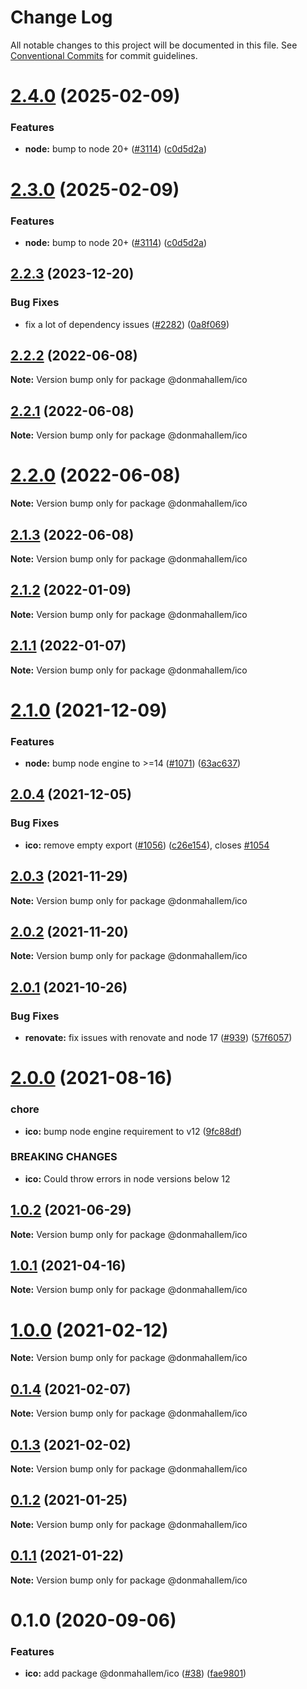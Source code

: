 # Change Log

All notable changes to this project will be documented in this file.
See [Conventional Commits](https://conventionalcommits.org) for commit guidelines.

# [2.4.0](https://github.com/donmahallem/js-libs/compare/@donmahallem/ico@2.2.3...@donmahallem/ico@2.4.0) (2025-02-09)

### Features

- **node:** bump to node 20+ ([#3114](https://github.com/donmahallem/js-libs/issues/3114)) ([c0d5d2a](https://github.com/donmahallem/js-libs/commit/c0d5d2a9c19088d2f1e7c33de84e8f14bd7aa084))

# [2.3.0](https://github.com/donmahallem/js-libs/compare/@donmahallem/ico@2.2.3...@donmahallem/ico@2.3.0) (2025-02-09)

### Features

- **node:** bump to node 20+ ([#3114](https://github.com/donmahallem/js-libs/issues/3114)) ([c0d5d2a](https://github.com/donmahallem/js-libs/commit/c0d5d2a9c19088d2f1e7c33de84e8f14bd7aa084))

## [2.2.3](https://github.com/donmahallem/js-libs/compare/@donmahallem/ico@2.2.2...@donmahallem/ico@2.2.3) (2023-12-20)

### Bug Fixes

- fix a lot of dependency issues ([#2282](https://github.com/donmahallem/js-libs/issues/2282)) ([0a8f069](https://github.com/donmahallem/js-libs/commit/0a8f06939c4ef4cdae42fd0fd3d780bf3501bcb5))

## [2.2.2](https://github.com/donmahallem/js-libs/compare/@donmahallem/ico@2.2.1...@donmahallem/ico@2.2.2) (2022-06-08)

**Note:** Version bump only for package @donmahallem/ico

## [2.2.1](https://github.com/donmahallem/js-libs/compare/@donmahallem/ico@2.2.0...@donmahallem/ico@2.2.1) (2022-06-08)

**Note:** Version bump only for package @donmahallem/ico

# [2.2.0](https://github.com/donmahallem/js-libs/compare/@donmahallem/ico@2.1.2...@donmahallem/ico@2.2.0) (2022-06-08)

**Note:** Version bump only for package @donmahallem/ico

## [2.1.3](https://github.com/donmahallem/js-libs/compare/@donmahallem/ico@2.1.2...@donmahallem/ico@2.1.3) (2022-06-08)

**Note:** Version bump only for package @donmahallem/ico

## [2.1.2](https://github.com/donmahallem/js-libs/compare/@donmahallem/ico@2.1.1...@donmahallem/ico@2.1.2) (2022-01-09)

**Note:** Version bump only for package @donmahallem/ico

## [2.1.1](https://github.com/donmahallem/js-libs/compare/@donmahallem/ico@2.1.0...@donmahallem/ico@2.1.1) (2022-01-07)

**Note:** Version bump only for package @donmahallem/ico

# [2.1.0](https://github.com/donmahallem/js-libs/compare/@donmahallem/ico@2.0.4...@donmahallem/ico@2.1.0) (2021-12-09)

### Features

- **node:** bump node engine to >=14 ([#1071](https://github.com/donmahallem/js-libs/issues/1071)) ([63ac637](https://github.com/donmahallem/js-libs/commit/63ac63722f070970e7d42062b900deaff63dffdc))

## [2.0.4](https://github.com/donmahallem/js-libs/compare/@donmahallem/ico@2.0.3...@donmahallem/ico@2.0.4) (2021-12-05)

### Bug Fixes

- **ico:** remove empty export ([#1056](https://github.com/donmahallem/js-libs/issues/1056)) ([c26e154](https://github.com/donmahallem/js-libs/commit/c26e154c9e4f4e5fdda9e6eb0228fc6ce1086dde)), closes [#1054](https://github.com/donmahallem/js-libs/issues/1054)

## [2.0.3](https://github.com/donmahallem/js-libs/compare/@donmahallem/ico@2.0.2...@donmahallem/ico@2.0.3) (2021-11-29)

**Note:** Version bump only for package @donmahallem/ico

## [2.0.2](https://github.com/donmahallem/js-libs/compare/@donmahallem/ico@2.0.1...@donmahallem/ico@2.0.2) (2021-11-20)

**Note:** Version bump only for package @donmahallem/ico

## [2.0.1](https://github.com/donmahallem/js-libs/compare/@donmahallem/ico@2.0.0...@donmahallem/ico@2.0.1) (2021-10-26)

### Bug Fixes

- **renovate:** fix issues with renovate and node 17 ([#939](https://github.com/donmahallem/js-libs/issues/939)) ([57f6057](https://github.com/donmahallem/js-libs/commit/57f6057542b9b7f8d70a544a37fe36bf98c859dc))

# [2.0.0](https://github.com/donmahallem/js-libs/compare/@donmahallem/ico@1.0.2...@donmahallem/ico@2.0.0) (2021-08-16)

### chore

- **ico:** bump node engine requirement to v12 ([9fc88df](https://github.com/donmahallem/js-libs/commit/9fc88df61477e52839f46e60537ed656549376cf))

### BREAKING CHANGES

- **ico:** Could throw errors in node versions below 12

## [1.0.2](https://github.com/donmahallem/js-libs/compare/@donmahallem/ico@1.0.1...@donmahallem/ico@1.0.2) (2021-06-29)

**Note:** Version bump only for package @donmahallem/ico

## [1.0.1](https://github.com/donmahallem/js-libs/compare/@donmahallem/ico@1.0.0...@donmahallem/ico@1.0.1) (2021-04-16)

**Note:** Version bump only for package @donmahallem/ico

# [1.0.0](https://github.com/donmahallem/js-libs/compare/@donmahallem/ico@0.1.4...@donmahallem/ico@1.0.0) (2021-02-12)

**Note:** Version bump only for package @donmahallem/ico

## [0.1.4](https://github.com/donmahallem/js-libs/compare/@donmahallem/ico@0.1.3...@donmahallem/ico@0.1.4) (2021-02-07)

**Note:** Version bump only for package @donmahallem/ico

## [0.1.3](https://github.com/donmahallem/js-libs/compare/@donmahallem/ico@0.1.2...@donmahallem/ico@0.1.3) (2021-02-02)

**Note:** Version bump only for package @donmahallem/ico

## [0.1.2](https://github.com/donmahallem/js-libs/compare/@donmahallem/ico@0.1.1...@donmahallem/ico@0.1.2) (2021-01-25)

**Note:** Version bump only for package @donmahallem/ico

## [0.1.1](https://github.com/donmahallem/js-libs/compare/@donmahallem/ico@0.1.0...@donmahallem/ico@0.1.1) (2021-01-22)

**Note:** Version bump only for package @donmahallem/ico

# 0.1.0 (2020-09-06)

### Features

- **ico:** add package @donmahallem/ico ([#38](https://github.com/donmahallem/js-libs/issues/38)) ([fae9801](https://github.com/donmahallem/js-libs/commit/fae980169dcac7d1cc64475fa8d84a0c01675f22))
